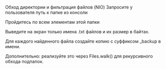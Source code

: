 Обход директории и фильтрация файлов (NIO)
Запросите у пользователя путь к папке из консоли

Пройдитесь по всем элементам этой папки

Выведите на экран только имена .txt файлов и их размер в байтах.

Для каждого найденного файла создайте копию с суффиксом _backup в имени.

Дополнительно: реализуйте это через Files.walk() для рекурсивного обхода подпапок.
